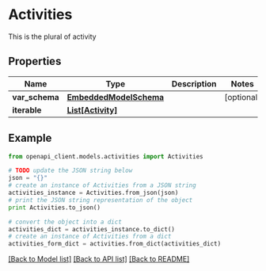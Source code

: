 # Activities

This is the plural of activity

## Properties
Name | Type | Description | Notes
------------ | ------------- | ------------- | -------------
**var_schema** | [**EmbeddedModelSchema**](EmbeddedModelSchema.md) |  | [optional] 
**iterable** | [**List[Activity]**](Activity.md) |  | 

## Example

```python
from openapi_client.models.activities import Activities

# TODO update the JSON string below
json = "{}"
# create an instance of Activities from a JSON string
activities_instance = Activities.from_json(json)
# print the JSON string representation of the object
print Activities.to_json()

# convert the object into a dict
activities_dict = activities_instance.to_dict()
# create an instance of Activities from a dict
activities_form_dict = activities.from_dict(activities_dict)
```
[[Back to Model list]](../README.md#documentation-for-models) [[Back to API list]](../README.md#documentation-for-api-endpoints) [[Back to README]](../README.md)


